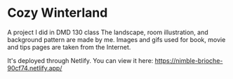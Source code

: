 # Cozy Winterland
A project I did in DMD 130 class
The landscape, room illustration, and background pattern are made by me. Images and gifs used for book, movie and tips pages are taken from the Internet.

It's deployed through Netlify. You can view it here: https://nimble-brioche-90cf74.netlify.app/
